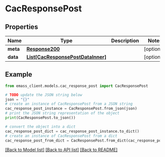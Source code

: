 # CacResponsePost


## Properties

Name | Type | Description | Notes
------------ | ------------- | ------------- | -------------
**meta** | [**Response200**](Response200.md) |  | [optional] 
**data** | [**List[CacResponsePostDataInner]**](CacResponsePostDataInner.md) |  | [optional] 

## Example

```python
from emass_client.models.cac_response_post import CacResponsePost

# TODO update the JSON string below
json = "{}"
# create an instance of CacResponsePost from a JSON string
cac_response_post_instance = CacResponsePost.from_json(json)
# print the JSON string representation of the object
print(CacResponsePost.to_json())

# convert the object into a dict
cac_response_post_dict = cac_response_post_instance.to_dict()
# create an instance of CacResponsePost from a dict
cac_response_post_from_dict = CacResponsePost.from_dict(cac_response_post_dict)
```
[[Back to Model list]](../README.md#documentation-for-models) [[Back to API list]](../README.md#documentation-for-api-endpoints) [[Back to README]](../README.md)



